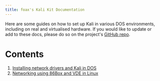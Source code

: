 ```yaml
---
title: foax's Kali Kit Documentation
---
```


Here are some guides on how to set up Kali in various DOS environments, including on real and virtualised hardware.
If you would like to update or add to these docs, please do so on the project's [GitHub repo](https://github.com/xfoa/kali-kit).

# Contents

1. [Installing network drivers and Kali in DOS](install.md)
2. [Networking using 86Box and VDE in Linux](86box.md)
